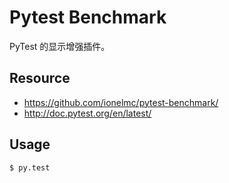 Pytest Benchmark
===

PyTest 的显示增强插件。


## Resource

  - https://github.com/ionelmc/pytest-benchmark/
  - http://doc.pytest.org/en/latest/

## Usage

```sh
$ py.test
```
